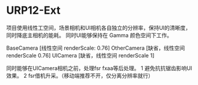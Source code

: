 # URP12-Ext 

项目使用线性工空间，场景相机和UI相机各自独立的分辨率，保持UI的清晰度，同时降底主相机的能耗。
同时UI能够保持在 Gamma 颜色空间下工作。

BaseCamera [线性空间 renderScale: 0.76]
OtherCamera [缺省，线性空间 renderScale 0.76]
UICamera [缺省，线性空间 renderScale 1]

同时能够在UICamera相机之前，处理fsr fxaa等后处理。
1 避免抗抗锯齿影响UI效果。
2 fsr借机升采。（移动端推荐不开，仅分离分辨率就行）
